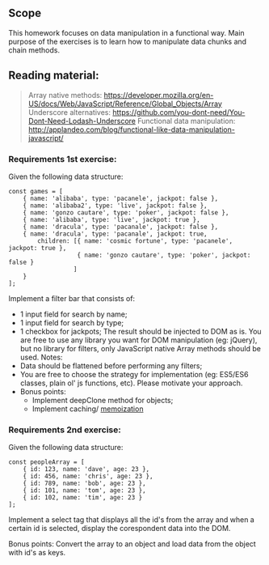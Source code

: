 ## Scope
This homework focuses on data manipulation in a functional way. Main purpose of the exercises is to learn how to manipulate data chunks and chain methods.

## Reading material:
> Array native methods: https://developer.mozilla.org/en-US/docs/Web/JavaScript/Reference/Global_Objects/Array
> Underscore alternatives: https://github.com/you-dont-need/You-Dont-Need-Lodash-Underscore
> Functional data manipulation: http://applandeo.com/blog/functional-like-data-manipulation-javascript/

### Requirements 1st exercise:
Given the following data structure:
```
const games = [
    { name: 'alibaba', type: 'pacanele', jackpot: false },
    { name: 'alibaba2', type: 'live', jackpot: false },
    { name: 'gonzo cautare', type: 'poker', jackpot: false },
    { name: 'alibaba', type: 'live', jackpot: true },
    { name: 'dracula', type: 'pacanale', jackpot: false },
    { name: 'dracula', type: 'pacanale', jackpot: true,
        children: [{ name: 'cosmic fortune', type: 'pacanele', jackpot: true },
                   { name: 'gonzo cautare', type: 'poker', jackpot: false }
                  ]
    }
];
```
Implement a filter bar that consists of:
- 1 input field for search by name;
- 1 input field for search by type;
- 1 checkbox for jackpots;
The result should be injected to DOM as is. You are free to use any library you want for DOM manipulation (eg: jQuery), but no library for filters, only JavaScript native Array methods should be used.
Notes:
- Data should be flattened before performing any filters;
- You are free to choose the strategy for implementation (eg: ES5/ES6 classes, plain ol' js functions, etc). Please motivate your approach.
- Bonus points:
    - Implement deepClone method for objects;
    - Implement caching/ [memoization](https://www.sitepoint.com/implementing-memoization-in-javascript/)

### Requirements 2nd exercise:
Given the following data structure:
```
const peopleArray = [
    { id: 123, name: 'dave', age: 23 },
    { id: 456, name: 'chris', age: 23 },
    { id: 789, name: 'bob', age: 23 },
    { id: 101, name: 'tom', age: 23 },
    { id: 102, name: 'tim', age: 23 }
];
```
Implement a select tag that displays all the id's from the array and when a certain id is selected,
display the corespondent data into the DOM.

Bonus points: Convert the array to an object and load data from the object with id's as keys.
